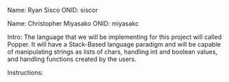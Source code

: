 Name: Ryan Sisco	ONID: siscor

Name: Christopher Miyasako	ONID: miyasakc

Intro:
The language that we will be implementing for this project will 
called Popper. It will have a Stack-Based language paradigm and
will be capable of manipulating strings as lists of chars,
handling int and boolean values, and handling functions created
by the users.

Instructions:
